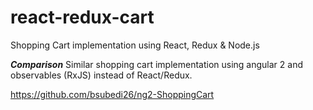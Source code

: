 # react-redux-cart
Shopping Cart implementation using React, Redux &amp; Node.js

***Comparison***
Similar shopping cart implementation using angular 2 and observables (RxJS) instead of React/Redux.

https://github.com/bsubedi26/ng2-ShoppingCart
